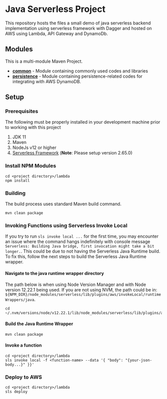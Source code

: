 # Java Serverless Project
This repository hosts the files a small demo of java serverless backend implementation using serverless framework with Dagger and hosted on AWS using Lambda, API Gateway and DynamoDb.

## Modules
This is a multi-module Maven Project.
* **[common](common/README.md)** - Module containing commonly used codes and libraries
* **[persistence](persistence/README.md)** - Module containing persistence-related codes for integrating with AWS DynamoDB.

## Setup
### Prerequisites
The following must be properly installed in your development machine prior to working with this project
1. JDK 11
2. Maven
3. NodeJs v12 or higher
4. [Serverless Framework](https://www.serverless.com/) (**Note**: Please setup version 2.65.0)

### Install NPM Modules
```shell
cd <project directory>/lambda
npm install
```

### Building
The build process uses standard Maven build command.
```shell
mvn clean package
```

### Invoking Functions using Serverless Invoke Local
If you try to run `sls invoke local ...` for the first time, you may encounter an issue where the command hangs indefinitely with console message `Serverless: Building Java bridge, first invocation might take a bit longer.`.
This could be due to not having the Serverless Java Runtime build.
To fix this, follow the next steps to build the Serverless Java Runtime wrapper.

#### Navigate to the java runtime wrapper directory
The path below is when using Node Version Manager and with Node version 12.22.1 being used.
If you are not using NVM, the path could be in: `${NPM_DIR}/node_modules/serverless/lib/plugins/aws/invokeLocal/runtimeWrappers/java`.

```shell
cd ~/.nvm/versions/node/v12.22.1/lib/node_modules/serverless/lib/plugins/aws/invokeLocal/runtimeWrappers/java/
```

#### Build the Java Runtime Wrapper
```shell
mvn clean package
```

#### Invoke a function
```shell
cd <project directory>/lambda
sls invoke local -f <function-name> --data '{ "body": "{your-json-body...}" }}'
```

### Deploy to AWS
```shell
cd <project directory>/lambda
sls deploy
```
